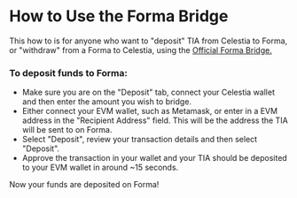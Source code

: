 # How to Use the Forma Bridge

This how to is for anyone who want to "deposit" TIA from Celestia to Forma, or "withdraw" from a Forma to Celestia, using the [Official Forma Bridge.](https://bridge.forma.art/)

### To deposit funds to Forma:
- Make sure you are on the "Deposit" tab, connect your Celestia wallet and then enter the amount you wish to bridge.
- Either connect your EVM wallet, such as Metamask, or enter in a EVM address in the "Recipient Address" field. This will be the address the TIA will be sent to on Forma.
- Select "Deposit", review your transaction details and then select "Deposit".
- Approve the transaction in your wallet and your TIA should be deposited to your EVM wallet in around ~15 seconds.

Now your funds are deposited on Forma!


